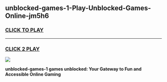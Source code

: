
## unblocked-games-1-Play-Unblocked-Games-Online-jm5h6
<h3>
<a href="https://premium76.site?title=unblocked-games-1&ref=25A">CLICK TO PLAY</a></h3>
<hr>

<h3>
<a href="https://premium76.site?title=unblocked-games-1&ref=25A">CLICK 2 PLAY</a>
  
</h3>

<a href="https://premium76.site?title=unblocked-games-1&ref=25A"><img src="https://clearcache.store/games.png"></a>


**unblocked-games-1 games unblocked: Your Gateway to Fun and Accessible Online Gaming**
